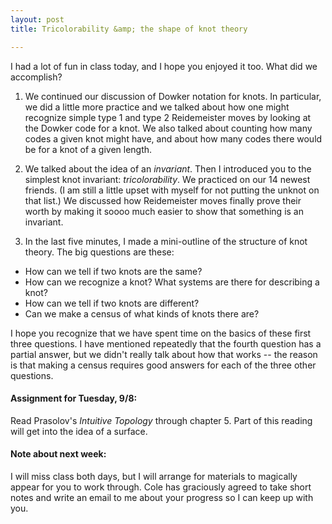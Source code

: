 ```yaml
---
layout: post
title: Tricolorability &amp; the shape of knot theory

---
```


I had a lot of fun in class today, and I hope you enjoyed it too. What did we
accomplish?

1. We continued our discussion of Dowker notation for knots. In particular, we
did a little more practice and we talked about how one might recognize simple
type 1 and type 2 Reidemeister moves by looking at the Dowker code for a knot. We
also talked about counting how many codes a given knot might have, and about how
many codes there would be for a knot of a given length.

2. We talked about the idea of an _invariant_. Then I introduced you to the simplest
knot invariant: _tricolorability_. We practiced on our 14 newest friends. (I am
still a little upset with myself for not putting the unknot on that list.) We
discussed how Reidemeister moves finally prove their worth by making it soooo
much easier to show that something is an invariant.

3. In the last five minutes, I made a mini-outline of the structure of knot theory.
The big questions are these:

  * How can we tell if two knots are the same?
  * How can we recognize a knot? What systems are there for describing a knot?
  * How can we tell if two knots are different?
  * Can we make a census of what kinds of knots there are?

I hope you recognize that we have spent time on the basics of these first three
questions. I have mentioned repeatedly that the fourth question has a partial
answer, but we didn't really talk about how that works -- the reason is that
making a census requires good answers for each of the three other questions.

#### Assignment for Tuesday, 9/8:

Read Prasolov's _Intuitive Topology_ through chapter 5. Part of this reading will
get into the idea of a surface.

#### Note about next week:

I will miss class both days, but I will arrange for materials to magically appear
for you to work through. Cole has graciously agreed to take short notes and write
an email to me about your progress so I can keep up with you.
